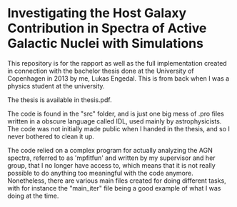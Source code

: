 # Investigating the Host Galaxy Contribution in Spectra of Active Galactic Nuclei with Simulations
This repository is for the rapport as well as the full implementation created in connection with the bachelor thesis done at the University of Copenhagen in 2013 by me, Lukas Engedal. This is from back when I was a physics student at the university.

The thesis is available in thesis.pdf.

The code is found in the "src" folder, and is just one big mess of .pro files written in a obscure language called IDL, used mainly by astrophysicists. The code was not initially made public when I handed in the thesis, and so I never bothered to clean it up.

The code relied on a complex program for actually analyzing the AGN spectra, referred to as 'mpfitfun' and written by my supervisor and her group, that I no longer have access to, which means that it is not really possible to do anything too meaningful with the code anymore. Nonetheless, there are various main files created for doing different tasks, with for instance the "main_iter" file being a good example of what I was doing at the time.